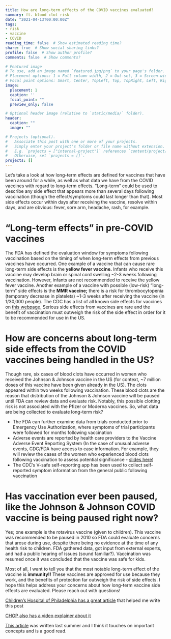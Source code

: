 ```yaml
---
title: How are long-term effects of the COVID vaccines evaluated?
summary: ft. blood clot risk
date: "2021-04-13T00:00:00Z"
tags:
- risk
- vaccine
- COVID
reading_time: false  # Show estimated reading time?
share: true  # Show social sharing links?
profile: false  # Show author profile?
comments: false  # Show comments?

# Featured image
# To use, add an image named `featured.jpg/png` to your page's folder.
# Placement options: 1 = Full column width, 2 = Out-set, 3 = Screen-width
# Focal point options: Smart, Center, TopLeft, Top, TopRight, Left, Right, BottomLeft, Bottom, BottomRight
image:
  placement: 1
  caption: ''
  focal_point: ""
  preview_only: false

# Optional header image (relative to `static/media/` folder).
header:
  caption: ""
  image: ""

# Projects (optional).
#   Associate this post with one or more of your projects.
#   Simply enter your project's folder or file name without extension.
#   E.g. `projects = ["internal-project"]` references `content/project/deep-learning/index.md`.
#   Otherwise, set `projects = []`.
projects: []
---
```

Let’s take a look at how long-term effects are defined for vaccines that have been around for a while, as well as what data we have from the COVID vaccines with regard to long-term effects. “Long-term” could be used to describe any side effect that appears more than several days following vaccination (though the effect/symptoms could last longer than that). Most side effects occur within days after receiving the vaccine, resolve within days, and are obvious: fever, sore arm, headache, rash, for example. 

# “Long-term effects” in pre-COVID vaccines

The FDA has defined the evaluation window for symptoms following vaccination based on the timing of when long-term effects from previous vaccines have occurred. One example of a vaccine that can cause rare long-term side effects is the **yellow fever vaccine.** Infants who receive this vaccine may develop brain or spinal cord swelling ~2-3 weeks following vaccination. However, infants are not recommended to receive the yellow fever vaccine. Another example of a vaccine with possible (low-risk) “long-term” side effects is the **MMR vaccine;** there is a risk for thrombocytopenia (temporary decrease in platelets) ~1-3 weeks after receiving the vaccine (in 1/30,000 people). The CDC has a list of all known side effects for vaccines on [this webpage.](https://www.cdc.gov/vaccines/vac-gen/side-effects.htm) Serious side effects from vaccines are rare and the benefit of vaccination must outweigh the risk of the side effect in order for it to be recommended for use in the US.

# How are concerns about long-term side effects from the COVID vaccines being handled in the US?

Though rare, six cases of blood clots have occurred in women who received the Johnson & Johnson vaccine in the US (for context, ~7 million doses of this vaccine have been given already in the US). The clots appeared within two weeks following vaccination. These blood clots are the reason that distribution of the Johnson & Johnson vaccine will be paused until FDA can review data and evaluate risk. Notably, this possible clotting risk is not associated with the Pfizer or Moderna vaccines. So, what data are being collected to evaluate long-term risk?

- The FDA can further examine data from trials conducted prior to Emergency Use Authorization, where symptoms of trial participants were followed for months following vaccination
- Adverse events are reported by health care providers to the Vaccine Adverse Event Reporting System (In the case of unusual adverse events, CDC/FDA have access to case information. For example, they will review the cases of the women who experienced blood clots following vaccination to assess potential significance - [slides here](https://www.cdc.gov/vaccines/acip/meetings/index.html))
- The CDC’s V-safe self-reporting app has been used to collect self-reported symptom information from the general public following vaccination

# Has vaccination ever been paused, like the Johnson & Johnson COVID vaccine is being paused right now?

Yes; one example is the rotavirus vaccine (given to children). This vaccine was recommended to be paused in 2010 so  FDA could evaluate concerns that arose during use, despite there being no evidence at the time of any health risk to children. FDA gathered data, got input from external experts, and had a public hearing of issues (sound familiar?). Vaccination was resumed once it was concluded that the vaccine was safe for kids.

Most of all, I want to tell you that the most notable long-term effect of the vaccine is **immunity!!** These vaccines are approved for use because they work, and the benefits of protection far outweigh the risk of side effects. I hope this helps address your concerns about how long-term vaccine side effects are evaluated. Please reach out with questions!


[Children’s Hospital of Philadelphia has a great article](https://www.chop.edu/news/long-term-side-effects-covid-19-vaccine) that helped me write this post

[CHOP also has a video explainer about it](https://www.chop.edu/centers-programs/vaccine-education-center/video/what-are-the-long-term-side-effects-of-covid-19-vaccine)

[This article](https://edwardnirenberg.medium.com/long-term-effects-of-covid-19-vaccines-should-you-be-worried-c3c3a547b565) was written last summer and I think it touches on important concepts and is a good read.